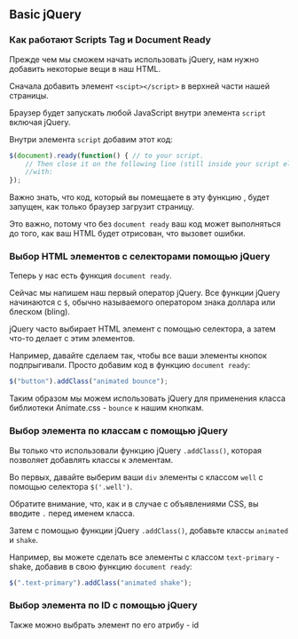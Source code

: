 ## Basic jQuery

### Как работают Scripts Tag и Document Ready

Прежде чем мы сможем начать использовать jQuery, нам нужно добавить некоторые вещи в наш HTML.

Сначала добавить элемент ```<scipt></script>``` в верхней части нашей страницы.

Браузер будет запускать любой JavaScript внутри элемента ```script``` включая jQuery.

Внутри элемента ```script``` добавим этот код:

```javascript
$(document).ready(function() { // to your script. 
    // Then close it on the following line (still inside your script element) 
    //with: 
});
```

Важно знать, что код, который вы помещаете в эту функцию , будет запущен, как только браузер загрузит страницу.

Это важно, потому что без ```document ready``` ваш код может выполняться до того, как ваш HTML будет отрисован, что вызовет ошибки.


### Выбор HTML элементов с селекторами помощью jQuery


Теперь у нас есть функция ```document ready```.

Сейчас мы напишем наш первый оператор jQuery. Все функции jQuery начинаются с ```$```, обычно называемого оператором знака доллара или блеском (bling).

jQuery часто выбирает HTML элемент с помощью селектора, а затем что-то делает с этим элементов.

Например, давайте сделаем так, чтобы все ваши элементы кнопок подпрыгивали.
Просто добавим код в функцию ```document ready```:

```javascript
$("button").addClass("animated bounce");
```

Таким образом мы можем использовать jQuery для применения класса библиотеки Animate.css  - ```bounce``` к нашим кнопкам.


### Выбор элемента по классам с помощью jQuery

Вы только что использовали функцию jQuery ```.addClass()```, которая позволяет добавлять классы к элементам.

Во первых, давайте выберим ваши ```div``` элементы с классом ```well``` с помощью селектора ```$('.well')```.

Обратите внимание, что, как и в случае с объявлениями CSS, вы вводите ```.``` перед именем класса.

Затем с помощью функции  jQuery ```.addClass()```, добавьте классы ```animated``` и ```shake```.

Например, вы можете сделать все элементы с классом ```text-primary``` - shake, добавив в свою функцию ```document ready```:

```javascript
$(".text-primary").addClass("animated shake");
```


### Выбор элемента по ID с помощью jQuery

Также можно выбрать элемент по его атрибу - id


### 